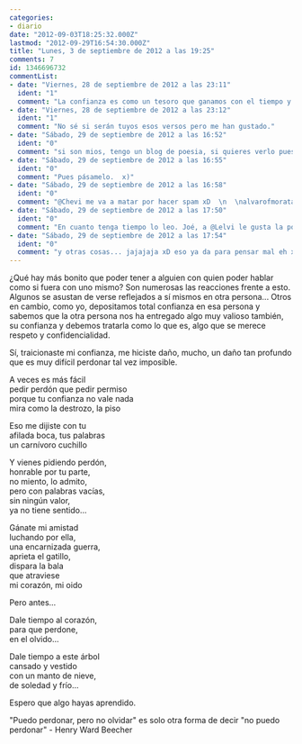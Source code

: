 ```yaml
---
categories:
- diario
date: "2012-09-03T18:25:32.000Z"
lastmod: "2012-09-29T16:54:30.000Z"
title: "Lunes, 3 de septiembre de 2012 a las 19:25"
comments: 7
id: 1346696732
commentList:
- date: "Viernes, 28 de septiembre de 2012 a las 23:11"
  ident: "1"
  comment: "La confianza es como un tesoro que ganamos con el tiempo y que podemos perder en un momento."
- date: "Viernes, 28 de septiembre de 2012 a las 23:12"
  ident: "1"
  comment: "No sé si serán tuyos esos versos pero me han gustado."
- date: "Sábado, 29 de septiembre de 2012 a las 16:52"
  ident: "0"
  comment: "si son mios, tengo un blog de poesia, si quieres verlo pues te lo paso"
- date: "Sábado, 29 de septiembre de 2012 a las 16:55"
  ident: "0"
  comment: "Pues pásamelo.  x)"
- date: "Sábado, 29 de septiembre de 2012 a las 16:58"
  ident: "0"
  comment: "@Chevi me va a matar por hacer spam xD  \n  \nalvarofmorata.blogspot.com (justo a la derecha tienes un enlace con la música para acompañar, te lo recomiendo encarecidamente si vas a leer, y tambien te recomiendo las frases celebres de la columna de la derecha)"
- date: "Sábado, 29 de septiembre de 2012 a las 17:50"
  ident: "0"
  comment: "En cuanto tenga tiempo lo leo. Joé, a @Lelvi le gusta la poesía... x)"
- date: "Sábado, 29 de septiembre de 2012 a las 17:54"
  ident: "0"
  comment: "y otras cosas... jajajaja xD eso ya da para pensar mal eh xD"
---
```


¿Qué hay más bonito que poder tener a alguien con quien poder hablar como si fuera con uno mismo? Son numerosas las reacciones frente a esto. Algunos se asustan de verse reflejados a sí mismos en otra persona... Otros en cambio, como yo, depositamos total confianza en esa persona y sabemos que la otra persona nos ha entregado algo muy valioso también, su confianza y debemos tratarla como lo que es, algo que se merece respeto y confidencialidad.   
  
Sí, traicionaste mi confianza, me hiciste daño, mucho, un daño tan profundo que es muy difícil perdonar tal vez imposible.  
  
A veces es más fácil  
pedir perdón que pedir permiso  
porque tu confianza no vale nada  
mira como la destrozo, la piso  
  
Eso me dijiste con tu  
afilada boca, tus palabras  
un carnívoro cuchillo  
  
Y vienes pidiendo perdón,  
honrable por tu parte,  
no miento, lo admito,  
pero con palabras vacías,  
sin ningún valor,  
ya no tiene sentido...  
  
Gánate mi amistad  
luchando por ella,  
una encarnizada guerra,  
aprieta el gatillo,  
dispara la bala  
que atraviese   
mi corazón, mi oido  
  
Pero antes...  
  
Dale tiempo al corazón,   
para que perdone,  
en el olvido...  
  
Dale tiempo a este árbol  
cansado y vestido  
con un manto de nieve,  
de soledad y frío...  
  
Espero que algo hayas aprendido.  
  
"Puedo perdonar, pero no olvidar" es solo otra forma de decir "no puedo perdonar" - Henry Ward Beecher